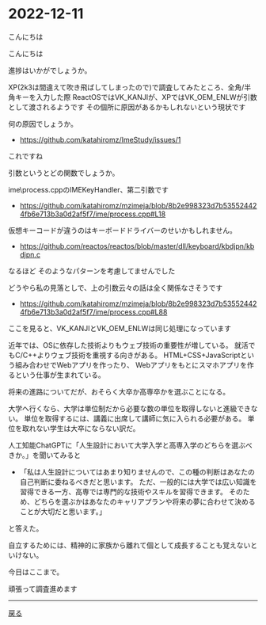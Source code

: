 # 2022-12-11

こんにちは

こんにちは

進捗はいかがでしょうか。

XP(2k3は間違えて吹き飛ばしてしまったので)で調査してみたところ、全角/半角キーを入力した際
ReactOSではVK_KANJIが、XPではVK_OEM_ENLWが引数として渡されるようです
その個所に原因があるかもしれないという現状です

何の原因でしょうか。

- https://github.com/katahiromz/ImeStudy/issues/1

これですね

引数というとどの関数でしょうか。

ime\process.cppのIMEKeyHandler、第二引数です

- https://github.com/katahiromz/mzimeja/blob/8b2e998323d7b535524424fb6e713b3a0d2af5f7/ime/process.cpp#L18

仮想キーコードが違うのはキーボードドライバーのせいかもしれません。

- https://github.com/reactos/reactos/blob/master/dll/keyboard/kbdjpn/kbdjpn.c

なるほど
そのようなパターンを考慮してませんでした

どうやら私の見落としで、上の引数云々の話は全く関係なさそうです

- https://github.com/katahiromz/mzimeja/blob/8b2e998323d7b535524424fb6e713b3a0d2af5f7/ime/process.cpp#L88

ここを見ると、VK_KANJIとVK_OEM_ENLWは同じ処理になっています

近年では、OSに依存した技術よりもウェブ技術の重要性が増している。
就活でもC/C++よりウェブ技術を重視する向きがある。
HTML+CSS+JavaScriptという組み合わせでWebアプリを作ったり、
Webアプリをもとにスマホアプリを作るという仕事が生まれている。

将来の進路についてだが、おそらく大卒か高専卒かを選ぶことになる。

大学へ行くなら、大学は単位制だから必要な数の単位を取得しないと進級できない。
単位を取得するには、講義に出席して講師に気に入られる必要がある。
単位を取れない学生は大卒にならない訳だ。

人工知能ChatGPTに「人生設計において大学入学と高専入学のどちらを選ぶべきか。」を聞いてみると

- 「私は人生設計についてはあまり知りませんので、この種の判断はあなたの自己判断に委ねるべきだと思います。 ただ、一般的には大学では広い知識を習得できる一方、高専では専門的な技術やスキルを習得できます。 そのため、どちらを選ぶかはあなたのキャリアプランや将来の夢に合わせて決めることが大切だと思います。」

と答えた。

自立するためには、精神的に家族から離れて個として成長することも覚えないといけない。

今日はここまで。

頑張って調査進めます

---

[戻る](2022-12-04.md)
